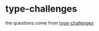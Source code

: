 # type-challenges

the questions come from [type-challenges](https://github.com/type-challenges/type-challenges)